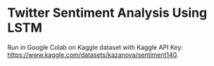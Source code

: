 # Twitter Sentiment Analysis Using LSTM

Run in Google Colab on Kaggle dataset with Kaggle API Key: https://www.kaggle.com/datasets/kazanova/sentiment140.
